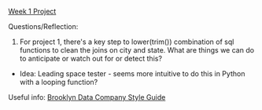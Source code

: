 [Week 1 Project](https://github.com/jimmyvluong/advanced_sql_2024/tree/main/Week%201)

Questions/Reflection:
1. For project 1, there's a key step to lower(trim()) combination of sql functions to clean the joins on city and state. What are things we can do to anticipate or watch out for or detect this?
- Idea: Leading space tester - seems more intuitive to do this in Python with a looping function?

Useful info:
[Brooklyn Data Company Style Guide](https://github.com/brooklyn-data/co/blob/main/sql_style_guide.md)